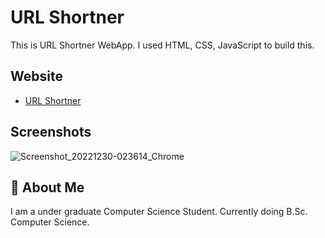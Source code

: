 # URL Shortner
This is URL Shortner WebApp. 
I used HTML, CSS, JavaScript to build this. 


## Website 

* [URL Shortner](https://aritra-in.github.io/URL-Shortner/)


## Screenshots

![Screenshot_20221230-023614_Chrome](https://user-images.githubusercontent.com/111588470/210011196-5a551a02-fdf2-4104-9371-595e2895d6ce.jpg)


## 🚀 About Me

I am a under graduate Computer Science Student. Currently doing B.Sc. Computer Science.

